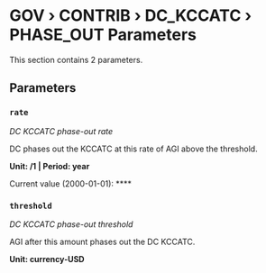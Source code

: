 # GOV › CONTRIB › DC_KCCATC › PHASE_OUT Parameters

This section contains 2 parameters.

## Parameters

### `rate`
*DC KCCATC phase-out rate*

DC phases out the KCCATC at this rate of AGI above the threshold.

**Unit: /1 | Period: year**

Current value (2000-01-01): ****


### `threshold`
*DC KCCATC phase-out threshold*

AGI after this amount phases out the DC KCCATC.

**Unit: currency-USD**

